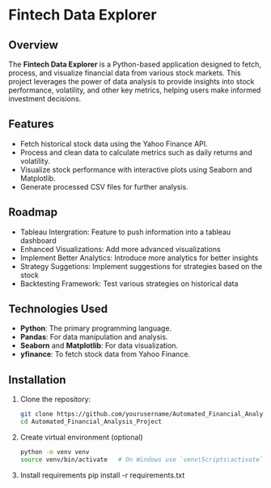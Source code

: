 # Fintech Data Explorer

## Overview
The **Fintech Data Explorer** is a Python-based application designed to fetch, process, and visualize financial data from various stock markets. This project leverages the power of data analysis to provide insights into stock performance, volatility, and other key metrics, helping users make informed investment decisions.

## Features
- Fetch historical stock data using the Yahoo Finance API.
- Process and clean data to calculate metrics such as daily returns and volatility.
- Visualize stock performance with interactive plots using Seaborn and Matplotlib.
- Generate processed CSV files for further analysis.

## Roadmap
- Tableau Intergration: Feature to push information into a tableau dashboard 
- Enhanced Visualizations: Add more advanced visualizations
- Implement Better Analytics: Introduce more analytics for better insights
- Strategy Suggetions: Implement suggestions for strategies based on the stock
- Backtesting Framework: Test various strategies on historical data 

## Technologies Used
- **Python**: The primary programming language.
- **Pandas**: For data manipulation and analysis.
- **Seaborn** and **Matplotlib**: For data visualization.
- **yfinance**: To fetch stock data from Yahoo Finance.

## Installation

1. Clone the repository:
   ```bash
   git clone https://github.com/yourusername/Automated_Financial_Analysis_Project.git
   cd Automated_Financial_Analysis_Project

2. Create virtual environment (optional)
   ```bash
   python -m venv venv
   source venv/bin/activate   # On Windows use `venv\Scripts\activate`
   
3. Install requirements
   pip install -r requirements.txt

